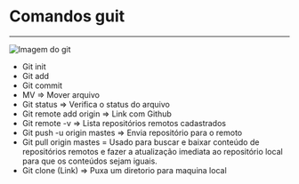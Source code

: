 # **Comandos guit**

______________________________

![Imagem do git](C:\Users\kevin.nascimento\Desktop\pessoal\git.jpg)



- Git init
- Git add
- Git commit
- MV => Mover arquivo
- Git status => Verifica o status do arquivo
- Git remote add origin => Link com Github
- Git remote -v => Lista repositórios remotos cadastrados
- Git push -u origin mastes => Envia repositório para o remoto
- Git pull origin mastes = Usado para buscar e baixar conteúdo de repositórios remotos e fazer a atualização imediata ao repositório local para que os conteúdos sejam iguais.
- Git clone (Link) => Puxa um diretorio para maquina local 

